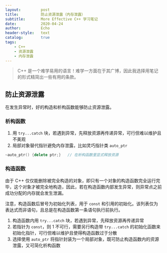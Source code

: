 ```yaml
---
layout:         post
title:          防止资源泄露（内存泄露）
subtitle:       More Effective C++ 学习笔记
date:           2020-04-24
author:         Echo
header-style:   text
catalog:        true
tags: 
    - C++
    - 资源泄露
    - 内存泄露
---
```


> C++ 是一个难学易用的语言！难学一方面在于其广博，因此我选择用笔记的形式精简出一些有用的条款。

## 防止资源泄露

在发生异常时，好的构造和析构函数能够防止资源泄露。

### 析构函数

1. 用 `try...catch` 块，若遇到异常，先释放资源再传递异常，可行但难以维护且不美观
2. 局部对象替代指针避免内存泄露，比如灵巧指针类 `auto_ptr`

```c++
~auto_ptr() {delete ptr;}   // 在析构函数里显式释放资源
```

### 构造函数

由于 C++ 仅仅能删除被完全构造的对象，即只有一个对象的构造函数完全运行完毕，这个对象才被完全地构造，因此，若在构造函数内部发生异常，则异常点之前成功分配的内存就会发生泄漏。

注意，构造函数后冒号为初始化列表，用于 `const` 和引用的初始化。该列表仅为表达式而非语句，且总是在构造函数第一条语句执行前执行。

1. 构造函数内用 `try...catch` 块，若遇到异常，先释放资源再传递异常
2. 若指针为 `const`，则 1 不可行，需要另行构造带 `try...catch` 的初始化函数来初始化指针，可行但难以维护且使得构造函数过于分散
3. 选择使用 `auto_ptr` 将指针封装为一个局部对象，既可防止构造函数内的资源泄露，又可简化析构函数





